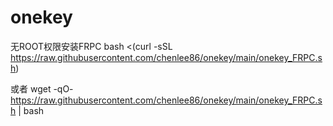 # onekey


无ROOT权限安装FRPC
bash <(curl -sSL https://raw.githubusercontent.com/chenlee86/onekey/main/onekey_FRPC.sh)


或者
wget -qO- https://raw.githubusercontent.com/chenlee86/onekey/main/onekey_FRPC.sh | bash
